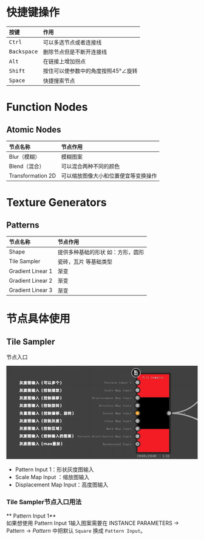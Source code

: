 # 快捷键操作

按键|作用
:---|:---
<kbd>Ctrl</kbd>| 可以多选节点或者连接线
<kbd>Backspace</kbd>| 删除节点但是不断开连接线
<kbd>Alt</kbd>| 在链接上增加拐点
<kbd>Shift</kbd> | 按住可以使参数中的角度按照45°∠旋转
<kbd>Space</kbd> | 快捷搜索节点

# Function Nodes
## Atomic Nodes

节点名称|节点作用
:---|:---
Blur（模糊）| 模糊图案
Blend（混合）| 可以混合两种不同的颜色
Transformation 2D| 可以缩放图像大小和位置便宜等变换操作
# Texture Generators
## Patterns
节点名称|节点作用
:---|:---
Shape | 提供多种基础的形状 如：方形，圆形
Tile Sampler | 瓷砖，瓦片 等基础类型
Gradient Linear 1 | 渐变
Gradient Linear 2 | 渐变
Gradient Linear 3 | 渐变


#  节点具体使用

## Tile Sampler

节点入口

![image](./images/tile_sampler_0.jpg)

+ Pattern Input 1：形状灰度图输入
+ Scale Map Input ：缩放图输入
+ Displacement Map Input：高度图输入

### Tile Sampler节点入口用法

** Pattern Input 1**  
如果想使用 Pattern Input 1输入图案需要在  INSTANCE PARAMETERS → Pattern → *Pattern*  中把默认 `Square` 换成 `Pattern Input`。

